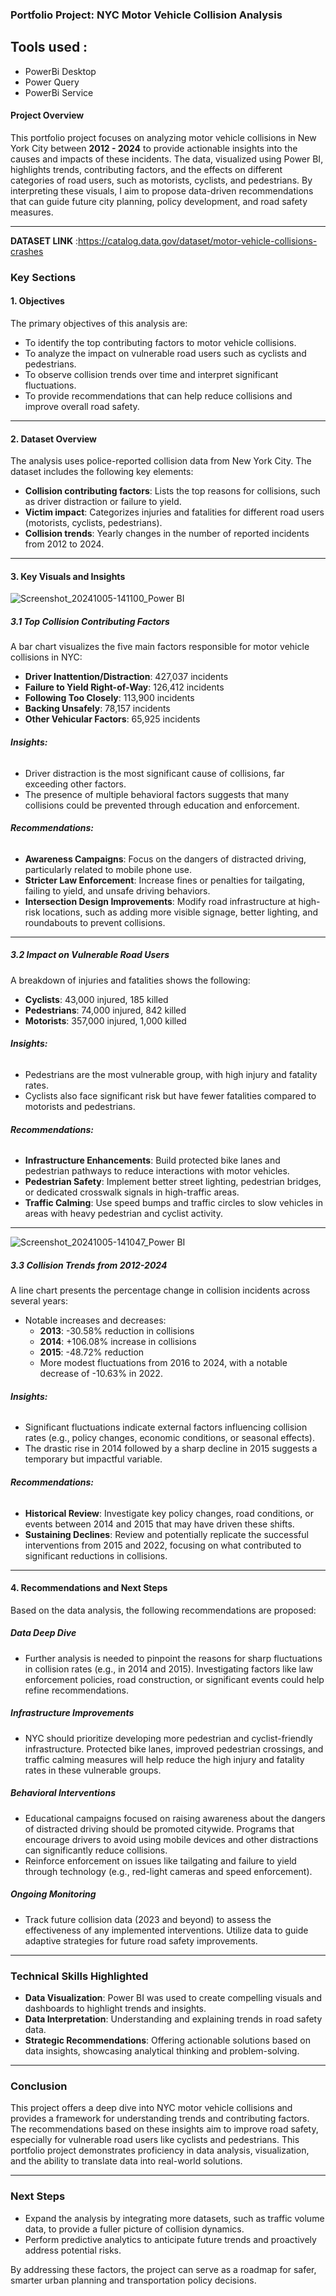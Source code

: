 ### Portfolio Project: NYC Motor Vehicle Collision Analysis
## Tools used :
- PowerBi Desktop
- Power Query
- PowerBi Service
#### **Project Overview**

This portfolio project focuses on analyzing motor vehicle collisions in New York City between **2012 - 2024** to provide actionable insights into the causes and impacts of these incidents. The data, visualized using Power BI, highlights trends, contributing factors, and the effects on different categories of road users, such as motorists, cyclists, and pedestrians. By interpreting these visuals, I aim to propose data-driven recommendations that can guide future city planning, policy development, and road safety measures.

---
**DATASET LINK** :https://catalog.data.gov/dataset/motor-vehicle-collisions-crashes
### **Key Sections**

#### **1. Objectives**
The primary objectives of this analysis are:
- To identify the top contributing factors to motor vehicle collisions.
- To analyze the impact on vulnerable road users such as cyclists and pedestrians.
- To observe collision trends over time and interpret significant fluctuations.
- To provide recommendations that can help reduce collisions and improve overall road safety.

---

#### **2. Dataset Overview**
The analysis uses police-reported collision data from New York City. The dataset includes the following key elements:
- **Collision contributing factors**: Lists the top reasons for collisions, such as driver distraction or failure to yield.
- **Victim impact**: Categorizes injuries and fatalities for different road users (motorists, cyclists, pedestrians).
- **Collision trends**: Yearly changes in the number of reported incidents from 2012 to 2024.

---

#### **3. Key Visuals and Insights**


![Screenshot_20241005-141100_Power BI](https://github.com/user-attachments/assets/5c300129-adb9-45c4-aee6-11cc8d9356aa)

##### **3.1 Top Collision Contributing Factors**
A bar chart visualizes the five main factors responsible for motor vehicle collisions in NYC:
- **Driver Inattention/Distraction**: 427,037 incidents
- **Failure to Yield Right-of-Way**: 126,412 incidents
- **Following Too Closely**: 113,900 incidents
- **Backing Unsafely**: 78,157 incidents
- **Other Vehicular Factors**: 65,925 incidents

###### **Insights:**
- Driver distraction is the most significant cause of collisions, far exceeding other factors.
- The presence of multiple behavioral factors suggests that many collisions could be prevented through education and enforcement.

###### **Recommendations:**
- **Awareness Campaigns**: Focus on the dangers of distracted driving, particularly related to mobile phone use.
- **Stricter Law Enforcement**: Increase fines or penalties for tailgating, failing to yield, and unsafe driving behaviors.
- **Intersection Design Improvements**: Modify road infrastructure at high-risk locations, such as adding more visible signage, better lighting, and roundabouts to prevent collisions.

---

##### **3.2 Impact on Vulnerable Road Users**
A breakdown of injuries and fatalities shows the following:
- **Cyclists**: 43,000 injured, 185 killed
- **Pedestrians**: 74,000 injured, 842 killed
- **Motorists**: 357,000 injured, 1,000 killed

###### **Insights:**
- Pedestrians are the most vulnerable group, with high injury and fatality rates.
- Cyclists also face significant risk but have fewer fatalities compared to motorists and pedestrians.

###### **Recommendations:**
- **Infrastructure Enhancements**: Build protected bike lanes and pedestrian pathways to reduce interactions with motor vehicles.
- **Pedestrian Safety**: Implement better street lighting, pedestrian bridges, or dedicated crosswalk signals in high-traffic areas.
- **Traffic Calming**: Use speed bumps and traffic circles to slow vehicles in areas with heavy pedestrian and cyclist activity.

---
![Screenshot_20241005-141047_Power BI](https://github.com/user-attachments/assets/1349fc80-676a-473f-857a-07cd5d116d11)

##### **3.3 Collision Trends from 2012-2024**
A line chart presents the percentage change in collision incidents across several years:
- Notable increases and decreases:
  - **2013**: -30.58% reduction in collisions
  - **2014**: +106.08% increase in collisions
  - **2015**: -48.72% reduction
  - More modest fluctuations from 2016 to 2024, with a notable decrease of -10.63% in 2022.

###### **Insights:**
- Significant fluctuations indicate external factors influencing collision rates (e.g., policy changes, economic conditions, or seasonal effects).
- The drastic rise in 2014 followed by a sharp decline in 2015 suggests a temporary but impactful variable.

###### **Recommendations:**
- **Historical Review**: Investigate key policy changes, road conditions, or events between 2014 and 2015 that may have driven these shifts.
- **Sustaining Declines**: Review and potentially replicate the successful interventions from 2015 and 2022, focusing on what contributed to significant reductions in collisions.

---

#### **4. Recommendations and Next Steps**

Based on the data analysis, the following recommendations are proposed:

##### **Data Deep Dive**
- Further analysis is needed to pinpoint the reasons for sharp fluctuations in collision rates (e.g., in 2014 and 2015). Investigating factors like law enforcement policies, road construction, or significant events could help refine recommendations.

##### **Infrastructure Improvements**
- NYC should prioritize developing more pedestrian and cyclist-friendly infrastructure. Protected bike lanes, improved pedestrian crossings, and traffic calming measures will help reduce the high injury and fatality rates in these vulnerable groups.

##### **Behavioral Interventions**
- Educational campaigns focused on raising awareness about the dangers of distracted driving should be promoted citywide. Programs that encourage drivers to avoid using mobile devices and other distractions can significantly reduce collisions.
- Reinforce enforcement on issues like tailgating and failure to yield through technology (e.g., red-light cameras and speed enforcement).

##### **Ongoing Monitoring**
- Track future collision data (2023 and beyond) to assess the effectiveness of any implemented interventions. Utilize data to guide adaptive strategies for future road safety improvements.

---

### **Technical Skills Highlighted**
- **Data Visualization**: Power BI was used to create compelling visuals and dashboards to highlight trends and insights.
- **Data Interpretation**: Understanding and explaining trends in road safety data.
- **Strategic Recommendations**: Offering actionable solutions based on data insights, showcasing analytical thinking and problem-solving.

---

### **Conclusion**

This project offers a deep dive into NYC motor vehicle collisions and provides a framework for understanding trends and contributing factors. The recommendations based on these insights aim to improve road safety, especially for vulnerable road users like cyclists and pedestrians. This portfolio project demonstrates proficiency in data analysis, visualization, and the ability to translate data into real-world solutions.

---

### **Next Steps**
- Expand the analysis by integrating more datasets, such as traffic volume data, to provide a fuller picture of collision dynamics.
- Perform predictive analytics to anticipate future trends and proactively address potential risks.

By addressing these factors, the project can serve as a roadmap for safer, smarter urban planning and transportation policy decisions.
